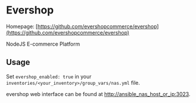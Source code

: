 # Evershop

Homepage: [https://github.com/evershopcommerce/evershop](https://github.com/evershopcommerce/evershop)

NodeJS E-commerce Platform

## Usage

Set `evershop_enabled: true` in your `inventories/<your_inventory>/group_vars/nas.yml` file.

evershop web interface can be found at [http://ansible_nas_host_or_ip:3023](http://ansible_nas_host_or_ip:3023).
